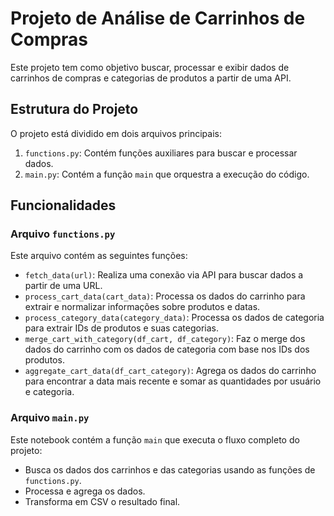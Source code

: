 # Projeto de Análise de Carrinhos de Compras

Este projeto tem como objetivo buscar, processar e exibir dados de carrinhos de compras e categorias de produtos a partir de uma API.

## Estrutura do Projeto

O projeto está dividido em dois arquivos principais:

1. `functions.py`: Contém funções auxiliares para buscar e processar dados.
2. `main.py`: Contém a função `main` que orquestra a execução do código.

## Funcionalidades

### Arquivo `functions.py`

Este arquivo contém as seguintes funções:

- `fetch_data(url)`: Realiza uma conexão via API para buscar dados a partir de uma URL.
- `process_cart_data(cart_data)`: Processa os dados do carrinho para extrair e normalizar informações sobre produtos e datas.
- `process_category_data(category_data)`: Processa os dados de categoria para extrair IDs de produtos e suas categorias.
- `merge_cart_with_category(df_cart, df_category)`: Faz o merge dos dados do carrinho com os dados de categoria com base nos IDs dos produtos.
- `aggregate_cart_data(df_cart_category)`: Agrega os dados do carrinho para encontrar a data mais recente e somar as quantidades por usuário e categoria.

### Arquivo `main.py`

Este notebook contém a função `main` que executa o fluxo completo do projeto:

- Busca os dados dos carrinhos e das categorias usando as funções de `functions.py`.
- Processa e agrega os dados.
- Transforma em CSV o resultado final.
